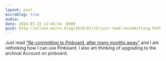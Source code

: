 ```yaml
---
layout: post
microblog: true
audio: 
date: 2018-07-15 13:45:54 -0500
guid: http://wilson.micro.blog/2018/07/15/just-read-recommitting.html
---
```

Just read ["Re-committing to Pinboard, after many months away"](https://mjdescy.me/2018/07/10/re-committing-to-pinboard-after-many-months-away/) and I am rethinking how I can use Pinboard. I also am thinking of upgrading to the archival Account on pinboard. 
